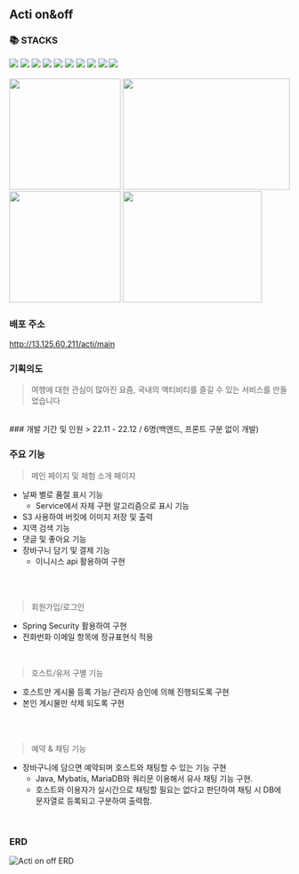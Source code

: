 ## Acti on&off</br>
### 📚 STACKS</br>
<div>  
<img src="https://img.shields.io/badge/html5-E34F26?style=for-the-badge&logo=html5&logoColor=white">
<img src="https://img.shields.io/badge/css3-1572B6?style=for-the-badge&logo=css3&logoColor=white">
<img src="https://img.shields.io/badge/JSP-0095DE?style=for-the-badge&logo=JSP&logoColor=white">
<img src="https://img.shields.io/badge/javascript-F7DF1E?style=for-the-badge&logo=javascript&logoColor=black">
<img src="https://img.shields.io/badge/java-007396?style=for-the-badge&logo=java&logoColor=white">
<img src="https://img.shields.io/badge/springboot-6DB33F?style=for-the-badge&logo=springboot&logoColor=white">
<img src="https://img.shields.io/badge/MyBatis-569A3?style=for-the-badge&logo=MyBatis&logoColor=white">
<img src="https://img.shields.io/badge/mariaDB-003545?style=for-the-badge&logo=mariaDB&logoColor=white">
<img src="https://img.shields.io/badge/AWS EC2-FF9900?style=for-the-badge&logo=AWS EC2&logoColor=white">
<img src="https://img.shields.io/badge/AWS S3-569A31?style=for-the-badge&logo=AWS S3&logoColor=white"><br>
</div>
</br>
<div>  
<img src="https://user-images.githubusercontent.com/110441578/236374241-b6ccabaa-bcff-482f-a271-251f8dee8a17.png" width="200" height="200">
<img src="https://user-images.githubusercontent.com/110441578/236373662-6db641c3-4bba-443e-ba15-dfffd2df18ee.PNG" width="300" height="200">
<img src="https://user-images.githubusercontent.com/110441578/236375319-912e6049-eeaf-4074-8701-741d68fe6d9b.PNG" width="200" height="200">
<img src="https://user-images.githubusercontent.com/110441578/236378331-f4177f6c-b438-4dbc-876b-d536da421b8c.PNG" width="250" height="200">  
</div>


### 배포 주소
http://13.125.60.211/acti/main

###  기획의도
> 여행에 대한 관심이 많아진 요즘, 국내의 액티비티를 즐길 수 있는 서비스를 만들었습니다
<br>
### 개발 기간 및 인원
> 22.11 - 22.12 / 6명(백엔드, 프론트 구분 없이 개발)

### 주요 기능
> 메인 페이지 및 체험 소개 페이지
- 날짜 별로 품절 표시 기능  
  - Service에서 자체 구현 알고리즘으로 표시 기능
- S3 사용하여 버킷에 이미지 저장 및 출력
- 지역 검색 기능
- 댓글 및 좋아요 기능
- 장바구니 담기 및 결제 기능  
  - 이니시스 api 활용하여 구현
<br>
<br>

> 회원가입/로그인
- Spring Security 활용하여 구현
- 전화번화 이메일 항목에 정규표현식 적용<br>
<br>

> 호스트/유저 구별 기능
- 호스트만 게시물 등록 가능/ 관리자 승인에 의해 진행되도록 구현
- 본인 게시물만 삭제 되도록 구현
<br>
<br>

> 예약 & 채팅 기능
- 장바구니에 담으면 예약되며 호스트와 채팅할 수 있는 기능 구현  
  - Java, Mybatis, MariaDB와 쿼리문 이용해서 유사 채팅 기능 구현.    
  - 호스트와 이용자가 실시간으로 채팅할 필요는 없다고 판단하여 채팅 시 DB에 문자열로 등록되고 구분하여 출력함. 
<br>

### ERD
![Acti on off ERD](https://user-images.githubusercontent.com/110441578/236377550-f0759c09-9d8f-44b7-ac59-224977648aa8.PNG)
